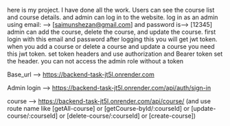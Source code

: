 here is my project. I have done all the work. Users can see the course list and course details. and admin can log in to the website. log in as an admin using email: --> [saimunshezan@gmail.com] and password is--> [12345] admin can add the course, delete the course, and update the course. first login with this email and password after logging this you will get jwt token. when you add a course or delete a course and update a course you need this jwt token. set token headers and use authorization and Bearer token set  the header. you can not access the admin role without a token

Base_url --> https://backend-task-jt5l.onrender.com

Admin login --> https://backend-task-jt5l.onrender.com/api/auth/sign-in

course --> https://backend-task-jt5l.onrender.com/api/course/   (and use route name like [getAll-course] or [getCourse-byId/:courseId] or [update-course/:courseId] or [delete-course/:courseId] or [create-course])
